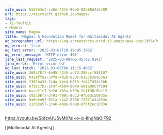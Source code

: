 ```yaml
---
site_uuid: 652263ef-cb8e-427e-96b5-82e88d4db789
url: https://microsoft.github.io/Magma/
tags:
- AI-Toolkit
- Models
site_name: Magma
title: 'Magma: A Foundation Model for Multimodal AI Agents'
og_screenshot_url: https://og-screenshots-prod.s3.amazonaws.com/1366x768/80/false/ca8023dd3c55bdc930006a714012248b504e4b59745d744e41232c1debdc06af.jpeg
og_errors: 'true'
og_last_error: '2025-03-07T10:19:45.396Z'
og_error_message: 'HTTP error 401'
jina_last_request: '2025-03-09T06:45:02.014Z'
jina_error: 'Error occurred'
og_last_fetch: '2025-03-07T06:11:15.403Z'
site_uuid: 269a78f7-6e95-4345-ad73-285ccf885107
site_uuid: 042affa2-34fe-4d2b-980c-8165b38a50a3
site_uuid: f303ba34-7eda-44e4-b613-fe42743dc3bb
site_uuid: 0f16c7ba-a54f-4504-8049-6d1a9057f904
site_uuid: dacd21c7-3e2d-483a-b39b-2e1f36c6bc12
site_uuid: c83c06fa-d491-409c-8dc3-9fb63c569d5a
site_uuid: 9a6dee63-83fa-44a2-8766-f2771a3c494e
site_uuid: c2c93e57-2c46-408e-9a98-8fbf2ec10d34
---
```


https://youtu.be/SbfzvUU5yM8?si=o-ic-IIhgNqOiF92

[[Multimodal AI Agents]]

